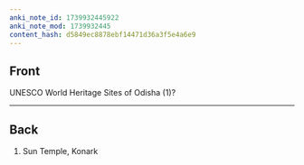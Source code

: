 ```yaml
---
anki_note_id: 1739932445922
anki_note_mod: 1739932445
content_hash: d5849ec8878ebf14471d36a3f5e4a6e9
---
```


## Front

UNESCO World Heritage Sites of Odisha (1)?

<hr/>

## Back

1. Sun Temple, Konark